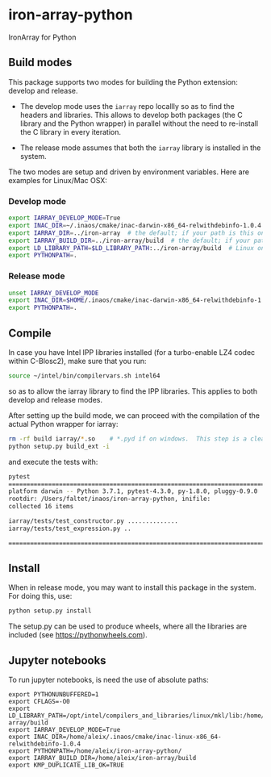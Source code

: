 # iron-array-python
IronArray for Python

## Build modes

This package supports two modes for building the Python extension: develop and release.

* The develop mode uses the `iarray` repo locallly so as to find the headers and libraries.  This allows to develop both packages (the C library and the Python wrapper) in parallel without the need to re-install the C library in every iteration.

* The release mode assumes that both the `iarray` library is installed in the system.

The two modes are setup and driven by environment variables.  Here are examples for Linux/Mac OSX:

### Develop mode

```bash
export IARRAY_DEVELOP_MODE=True
export INAC_DIR=~/.inaos/cmake/inac-darwin-x86_64-relwithdebinfo-1.0.4
export IARRAY_DIR=../iron-array  # the default; if your path is this one, no need to set this
export IARRAY_BUILD_DIR=../iron-array/build  # the default; if your path is this one, no need to set this
export LD_LIBRARY_PATH=$LD_LIBRARY_PATH:../iron-array/build  # Linux only
export PYTHONPATH=.
```

### Release mode

```bash
unset IARRAY_DEVELOP_MODE
export INAC_DIR=$HOME/.inaos/cmake/inac-darwin-x86_64-relwithdebinfo-1.0.4
export PYTHONPATH=.
```

## Compile

In case you have Intel IPP libraries installed (for a turbo-enable LZ4 codec within C-Blosc2), make sure that you run:

```bash
source ~/intel/bin/compilervars.sh intel64
```

so as to allow the iarray library to find the IPP libraries.  This applies to both develop and release modes.

After setting up the build mode, we can proceed with the compilation of the actual Python wrapper for iarray:

```bash
rm -rf build iarray/*.so    # *.pyd if on windows.  This step is a cleanup and purely optional.
python setup.py build_ext -i
```

and  execute the tests with:

```bash
pytest
====================================================================================== test session starts =======================================================================================
platform darwin -- Python 3.7.1, pytest-4.3.0, py-1.8.0, pluggy-0.9.0
rootdir: /Users/faltet/inaos/iron-array-python, inifile:
collected 16 items

iarray/tests/test_constructor.py ..............                                                                                                                                            [ 87%]
iarray/tests/test_expression.py ..                                                                                                                                                         [100%]

=================================================================================== 16 passed in 0.29 seconds ====================================================================================
```

## Install

When in release mode, you may want to install this package in the system.  For doing this, use:

```bash
python setup.py install
```

The setup.py can be used to produce wheels, where all the libraries are included (see https://pythonwheels.com).

## Jupyter notebooks

To run jupyter notebooks, is need the use of absolute paths:

```
export PYTHONUNBUFFERED=1
export CFLAGS=-O0
export LD_LIBRARY_PATH=/opt/intel/compilers_and_libraries/linux/mkl/lib:/home/aleix/iron-array/build
export IARRAY_DEVELOP_MODE=True
export INAC_DIR=/home/aleix/.inaos/cmake/inac-linux-x86_64-relwithdebinfo-1.0.4
export PYTHONPATH=/home/aleix/iron-array-python/
export IARRAY_BUILD_DIR=/home/aleix/iron-array/build
export KMP_DUPLICATE_LIB_OK=TRUE
```
